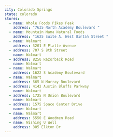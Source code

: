 ```yaml
---
city: Colorado Springs
state: colorado
stores:
  - name: Whole Foods Pikes Peak
    address: "7635 North Academy Boulevard "
  - name: Mountain Mama Natural Foods
    address: "1625 Suite A. West Uintah Street "
  - name: Walmart
    address: 3201 E Platte Avenue
  - address: 707 S 8th Street
    name: Walmart
  - address: 8250 Razorback Road
    name: Walmart
  - name: Walmart
    address: 1622 S Academy Boulevard
  - name: Walmart
    address: 665 N Murray Boulevard
  - address: 4142 Austin Bluffs Parkway
    name: Walmart
  - address: 1725 N Union Boulevard
    name: Walmart
  - address: 1575 Space Center Drive
    name: Walmart
  - name: Walmart
    address: 5550 E Woodmen Road
  - name: Wishing U Well
    address: 885 Elkton Dr
---
```


